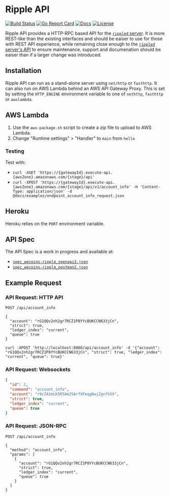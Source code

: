 # Ripple API

[![Build Status][build-status-svg]][build-status-url]
[![Go Report Card][goreport-svg]][goreport-url]
[![Docs][docs-godoc-svg]][docs-godoc-url]
[![License][license-svg]][license-url]

Ripple API provides a HTTP-RPC based API for the [`rippled` server](https://github.com/ripple/rippled). It is more REST-like than the existing interfaces and should be eaiser to use for those with REST API experience, while remaining close enough to the [`rippled` server's API](https://xrpl.org/rippled-api.html) to ensure maintenance, support and documenation should be eaiser than if a larger change was introduced.

## Installation

Ripple API can run as a stand-alone server using `net/http` or `fasthttp`. It can also run on AWS Lambda behind an AWS API Gateway Proxy. This is set by setting the `HTTP_ENGINE` environment variable to one of `nethttp`, `fasthttp` or `awslambda`.

## AWS Lambda

1. Use the `aws-package.sh` script to create a zip file to upload to AWS Lambda.
1. Change "Runtime settings"  > "Handler" to `main` from `hello`

### Testing

Test with:

* `curl -XGET 'https://{gatewayId}.execute-api.{awsZone}.amazonaws.com/{stage}/api'`
* `curl -XPOST 'https://{gatewayId}.execute-api.{awsZone}.amazonaws.com/{stage}/api/v1/account_info' -H 'Content-Type: application/json' -d @docs/examples/endpoint_account_info_request.json`

## Heroku

Heroku relies on the `PORT` environment variable.

## API Spec

The API Spec is a work in progress and available at:

* [`spec_wecoins-ripple_openapi3.json`](spec_wecoins-ripple_openapi3.json)
* [`spec_wecoins-ripple_postman2.json`](spec_wecoins-ripple_postman2.json)

## Example Request

### API Request: HTTP API

```
POST /api/account_info

{
  "account": "rG1QQv2nh2gr7RCZ1P8YYcBUKCCN633jCn",
  "strict": true,
  "ledger_index": "current",
  "queue": true
}
```

```
curl -XPOST 'http://localhost:8080/api/account_info' -d '{"account": "rG1QQv2nh2gr7RCZ1P8YYcBUKCCN633jCn", "strict": true, "ledger_index": "current", "queue": true}'
```

### API Request: Websockets

```json
{
  "id": 2,
  "command": "account_info",
  "account": "r9cZA1mLK5R5Am25ArfXFmqgNwjZgnfk59",
  "strict": true,
  "ledger_index": "current",
  "queue": true
}
```

### API Request: JSON-RPC

```
POST /api/account_info

{
  "method": "account_info",
  "params": [
    {
      "account": "rG1QQv2nh2gr7RCZ1P8YYcBUKCCN633jCn",
      "strict": true,
      "ledger_index": "current",
      "queue": true
    }
  ]
}
```

 [build-status-svg]: https://github.com/wecoinshq/ripple-api/workflows/build/badge.svg?branch=master
 [build-status-url]: https://github.com/wecoinshq/ripple-api/actions
 [goreport-svg]: https://goreportcard.com/badge/github.com/wecoinshq/ripple-api
 [goreport-url]: https://goreportcard.com/report/github.com/wecoinshq/ripple-api
 [docs-godoc-svg]: https://pkg.go.dev/badge/github.com/wecoinshq/ripple-api
 [docs-godoc-url]: https://pkg.go.dev/github.com/wecoinshq/ripple-api
 [license-svg]: https://img.shields.io/badge/license-MIT-blue.svg
 [license-url]: https://github.com/wecoinshq/ripple-api/blob/master/LICENSE
